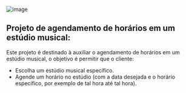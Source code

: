 ![image](https://github.com/itallo2L/Cod3rsGrowth/assets/142740835/561cba92-ec20-42bb-9962-8000495f389e)

## Projeto de agendamento de horários em um estúdio musical:

Este projeto é destinado à auxiliar o agendamento de horários em um estúdio musical, o objetivo é permitir que o cliente:

- Escolha um estúdio musical específico.
- Agende um horário no estúdio (com a data desejada e o horário específico, por exemplo de tal hora até tal hora).
